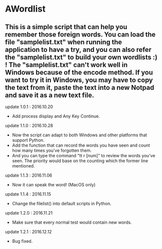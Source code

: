 # AWordlist
  This is a simple script that can help you remember those foreign words. You can load the file "samplelist.txt" when running the application to have a try, and you can also refer the "samplelist.txt" to build your own wordlists :)
  ! The "samplelist.txt" can't work well in Windows because of the encode method. If you want to try it in Windows, you may have to copy the text from it, paste the text into a new Notpad and save it as a new text file.
----------------------------------------------

update 1.0.1 : 2016.10.20
  - Add process display and Any Key Continue.
  
update 1.1.0 : 2016.10.28
  - Now the script can adapt to both Windows and other platforms that support Python.
  - Add the function that can record the words you have seen and count how many times you've forgotten them. 
  - And you can type the command "tt r [num]" to review the words you've seen. The priority would base on the counting which the former line mentioned.
  
update 1.1.3 : 2016.11.06
  - Now it can speak the word! (MacOS only)

update 1.1.4 : 2016.11.15
  - Change the filelist() into default scripts in Python.
  
update 1.2.0 : 2016.11.21
  - Make sure that every normal test would contain new words.

update 1.2.1 : 2016.12.12
  - Bug fixed.
